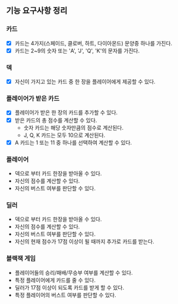 ## 기능 요구사항 정리

### 카드
- [x] 카드는 4가지(스페이드, 클로버, 하트, 다이아몬드) 문양중 하나를 가진다.
- [x] 카드는 2~9의 숫자 또는 'A', 'J', 'Q', 'K'의 문자를 가진다.

### 덱
- [x] 자신이 가지고 있는 카드 중 한 장을 플레이어에게 제공할 수 있다.

### 플레이어가 받은 카드
- [x] 플레이어가 받은 한 장의 카드를 추가할 수 있다.
- [x] 받은 카드의 총 점수를 계산할 수 있다.
  - 숫자 카드는 해당 숫자만큼의 점수로 계산된다.
  - J, Q, K 카드는 모두 10으로 계산된다.
- [x] A 카드는 1 또는 11 중 하나를 선택하여 계산할 수 있다.

### 플레이어
- 덱으로 부터 카드 한장을 받아올 수 있다.
- 자신의 점수를 계산할 수 있다.
- 자신의 버스트 여부를 판단할 수 있다.

### 딜러
- 덱으로 부터 카드 한장을 받아올 수 있다.
- 자신의 점수를 계산할 수 있다.
- 자신의 버스트 여부를 판단할 수 있다.
- 자신의 현재 점수가 17점 이상이 될 때까지 추가로 카드를 받는다.

### 블랙잭 게임
- 플레이어들의 승리/패배/무승부 여부를 계산할 수 있다.
- 특정 플레이어에게 카드를 줄 수 있다.
- 딜러가 17점 이상이 되도록 카드를 받게 할 수 있다.
- 특정 플레이어의 버스트 여부를 판단할 수 있다. 
